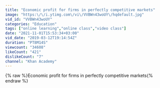 ```yaml
---
title: "Economic profit for firms in perfectly competitive markets"
image: "https:\/\/i.ytimg.com\/vi\/VVBWn43woUY\/hqdefault.jpg"
vid_id: "VVBWn43woUY"
categories: "Education"
tags: ["online learning","online class","video class"]
date: "2021-11-01T15:53:34+03:00"
vid_date: "2019-03-12T19:14:54Z"
duration: "PT8M14S"
viewcount: "34608"
likeCount: "421"
dislikeCount: "7"
channel: "Khan Academy"
---
```

{% raw %}Economic profit for firms in perfectly competitive markets{% endraw %}
